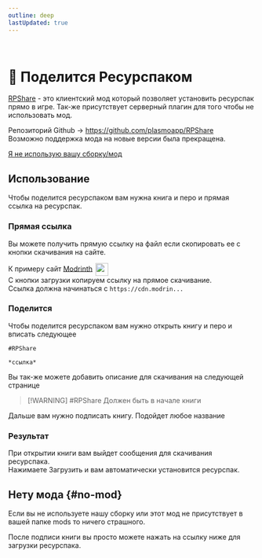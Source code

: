 ```yaml
---
outline: deep
lastUpdated: true
---
```


<Pill name="ML Ванила" link="/wiki/archive/ml-vanila" icon="solar:archive-bold-duotone" color="#868dcc" /> <br/>

 
# 🧩 Поделится Ресурспаком
[RPShare](https://github.com/plasmoapp/RPShare) - это клиентский мод который позволяет установить ресурспак прямо в игре. Так-же присутствует серверный плагин для того чтобы не использовать мод.

Репозиторий Github  -> https://github.com/plasmoapp/RPShare <br/>
Возможно поддержка мода на новые версии была прекращена.

<!-- ::: info Данный мод присутствует в сборке от администрации <br/>
Вы ее можете скачать тут -> https://discord.com/channels/1120257989874561066/1207607327310483466
::: -->

[Я не использую вашу сборку/мод](#no-mod)
## Использование
Чтобы поделится ресурспаком вам нужна книга и перо и прямая ссылка на ресурспак.


### Прямая ссылка
Вы можете получить прямую ссылку на файл если скопировать ее с кнопки скачивания на сайте.

К примеру сайт [Modrinth](https://modrinth.com/) <img src="/icons/modrinthLogo.avif" style="display: inline; margin: 0 2px; vertical-align: middle; width: 26px; height: 26px" /><br />
С кнопки загрузки копируем ссылку на прямое скачивание. <br />
Ссылка должна начинаться с `https://cdn.modrin...` 


### Поделится
Чтобы поделится ресурспаком вам нужно открыть книгу и перо  и вписать следующее

```
#RPShare

*ccылка*
```

Вы так-же можете добавить описание для скачивания на следующей странице

> [!WARNING] #RPShare Должен быть в начале книги

Дальше вам нужно подписать книгу. Подойдет любое название


### Результат
При открытии книги вам выйдет сообщения для скачивания ресурспака. <br />
Нажимаете Загрузить и вам автоматически установится ресурспак.


## Нету мода {#no-mod}
Если вы не используете нашу сборку или этот мод не присутствует в вашей папке mods то ничего страшного.

После подписи книги вы просто можете нажать на ссылку ниже для загрузки ресурспака.